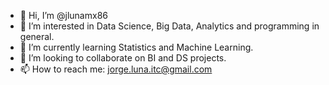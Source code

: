 - 👋 Hi, I’m @jlunamx86
- 👀 I’m interested in Data Science, Big Data, Analytics and programming in general.
- 🌱 I’m currently learning Statistics and Machine Learning.
- 💞️ I’m looking to collaborate on BI and DS projects.
- 📫 How to reach me: jorge.luna.itc@gmail.com

<!---
jlunamx86/jlunamx86 is a ✨ special ✨ repository because its `README.md` (this file) appears on your GitHub profile.
You can click the Preview link to take a look at your changes.
--->
